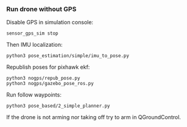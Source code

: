 ### Run drone without GPS

Disable GPS in simulation console:
```
sensor_gps_sim stop
```

Then IMU localization:
```
python3 pose_estimation/simple/imu_to_pose.py
```

Republish poses for pixhawk ekf:
```
python3 nogps/repub_pose.py
python3 nogps/gazebo_pose_ros.py
```

Run follow waypoints:
```
python3 pose_based/2_simple_planner.py
```

If the drone is not arming nor taking off try to arm in QGroundControl.